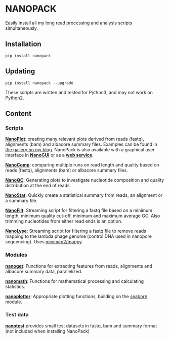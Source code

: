 # NANOPACK
Easily install all my long read processing and analysis scripts simultaneously.

## Installation
`pip install nanopack`
## Updating
`pip install nanopack --upgrade`

These scripts are written and tested for Python3, and may not work on Python2.

## Content
### Scripts
**[NanoPlot][1]**: creating many relevant plots derived from reads (fastq), alignments (bam) and albacore summary files. Examples can be found in [the gallery on my blog][2]. NanoPack is also available with a graphical user interface in **[NanoGUI][12]** or as a **[web service](http://nanoplot.bioinf.be)**.

**[NanoComp][10]**: comparing multiple runs on read length and quality based on reads (fastq), alignments (bam) or albacore summary files.

**[NanoQC][14]**: Generating plots to investigate nucleotide composition and quality distribution at the end of reads.

**[NanoStat][4]**: Quickly create a statistical summary from reads, an alignment or a summary file.

**[NanoFilt][3]**: Streaming script for filtering a fastq file based on a minimum length, minimum quality cut-off, minimum and maximum average GC. Also trimming nucleotides from either read ends is an option.

**[NanoLyse][5]**: Streaming script for filtering a fastq file to remove reads mapping to the lambda phage genome (control DNA used in nanopore sequencing). Uses [minimap2/mappy][9].


### Modules
**[nanoget][6]**: Functions for extracting features from reads, alignments and albacore summary data, parallelized.  

**[nanomath][7]**: Functions for mathematical processing and calculating statistics.  

**[nanoplotter][8]**: Appropriate plotting functions, building on the [seaborn][11] module.


### Test data
**[nanotest][13]** provides small test datasets in fastq, bam and summary format (not included when installing NanoPack)  


  [1]: https://github.com/wdecoster/NanoPlot
  [2]: https://gigabaseorgigabyte.wordpress.com/2017/06/01/example-gallery-of-nanoplot/
  [3]: https://github.com/wdecoster/nanofilt
  [4]: https://github.com/wdecoster/nanostat
  [5]: https://github.com/wdecoster/nanolyse
  [6]: https://github.com/wdecoster/nanoget
  [7]: https://github.com/wdecoster/nanomath
  [8]: https://github.com/wdecoster/nanoplotter
  [9]: https://github.com/lh3/minimap2
  [10]: https://github.com/wdecoster/nanocomp
  [11]: https://seaborn.pydata.org/
  [12]: https://github.com/wdecoster/nanogui
  [13]: https://github.com/wdecoster/nanotest
  [14]: https://github.com/wdecoster/nanoQC
